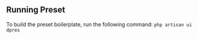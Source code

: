 ## Running Preset
To build the preset boilerplate, run the following command:
```php artisan ui dpres```

 